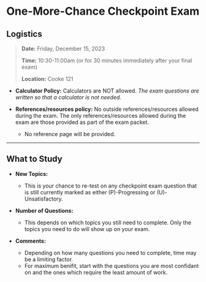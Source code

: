 One-More-Chance Checkpoint Exam
============================


## Logistics

> **Date:** Friday, December 15, 2023
>
> **Time:** 10:30-11:00am (or for 30 minutes immediately after your final exam)
>
> **Location:** Cooke 121


 - **Calculator Policy:** Calculators are NOT allowed. _The exam questions are written so that a calculator is not needed._

- **References/resources policy:** No outside references/resources allowed during the exam.  The only references/resources allowed during the exam are those provided as part of the exam packet. 
    - No reference page will be provided.  

---


## What to Study

- **New Topics:**
    - This is your chance to re-test on any checkpoint exam question that is still currently marked as either (P)-Progressing or (U)-Unsatisfactory.

- **Number of Questions:** 
    - This depends on which topics you still need to complete. Only the topics you need to do will show up on your exam.

- **Comments:**
    - Depending on how many questions you need to complete, time may be a limiting factor.
    - For maximum benifit, start with the questions you are most confidant on and the ones which require the least amount of work.

